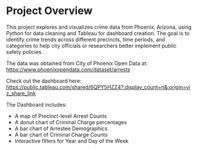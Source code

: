 # Project Overview
This project explores and visualizes crime data from Phoenix, Arizona, using Python for data cleaning and Tableau for dashboard creation. The goal is to identify crime trends across different precincts, time periods, and categories to help city officials or researchers better implement public safety policies.

The data was obtained from City of Phoenix Open Data at: https://www.phoenixopendata.com/dataset/arrests

Check out the dashboard here: https://public.tableau.com/shared/6QPY5HZZ4?:display_count=n&:origin=viz_share_link

The Dashboard includes:
- A map of Precinct-level Arrest Counts
- A donut chart of Criminal Charge percentages
- A bar chart of Arrestee Demographics
- A bar chart of Criminal Charge Counts
- Interactive filters for Year and Day of the Week

